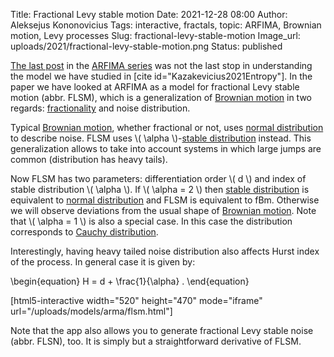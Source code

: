 Title: Fractional Levy stable motion
Date: 2021-12-28 08:00
Author: Aleksejus Kononovicius
Tags: interactive, fractals, topic: ARFIMA, Brownian motion, Levy processes
Slug: fractional-levy-stable-motion
Image_url: uploads/2021/fractional-levy-stable-motion.png
Status: published

[The last post]({filename}/articles/2021/arfima-model.md) in the [ARFIMA
series](/tag/topic-arfima/) was not the last stop in understanding the model
we have studied in [cite id="Kazakevicius2021Entropy"]. In the paper we have
looked at ARFIMA as a model for fractional Levy stable motion (abbr. FLSM),
which is a generalization of [Brownian motion](/tag/brownian-motion/) in two
regards: [fractionality]({filename}/articles/2021/fractional-derivatives.md)
and noise distribution.
<!--more-->

Typical [Brownian motion](/tag/brownian-motion/), whether fractional or not,
uses [normal
distribution](https://en.wikipedia.org/wiki/Normal_distribution) to describe
noise. FLSM uses \\\( \alpha \\\)-[stable
distribution](https://en.wikipedia.org/wiki/Stable_distribution) instead.
This generalization allows to take into account systems in which large jumps
are common (distribution has heavy tails).

Now FLSM has two parameters: differentiation order \\\( d \\\) and index of
stable distribution \\\( \alpha \\\). If \\\( \alpha = 2 \\\) then [stable
distribution](https://en.wikipedia.org/wiki/Stable_distribution) is
equivalent to [normal
distribution](https://en.wikipedia.org/wiki/Normal_distribution) and FLSM is
equivalent to fBm.  Otherwise we will observe deviations from the usual
shape of [Brownian motion](/tag/brownian-motion/).  Note that
\\\( \alpha = 1 \\\) is also a special case. In this case the distribution
corresponds to [Cauchy
distribution](https://en.wikipedia.org/wiki/Cauchy_distribution).

Interestingly, having heavy tailed noise distribution also affects Hurst
index of the process. In general case it is given by:

\begin{equation}
    H = d + \frac{1}{\alpha} .
\end{equation}

[html5-interactive width="520" height="470" mode="iframe"
url="/uploads/models/arma/flsm.html"]

Note that the app also allows you to generate fractional Levy stable noise
(abbr. FLSN), too. It is simply but a straightforward derivative of FLSM.
